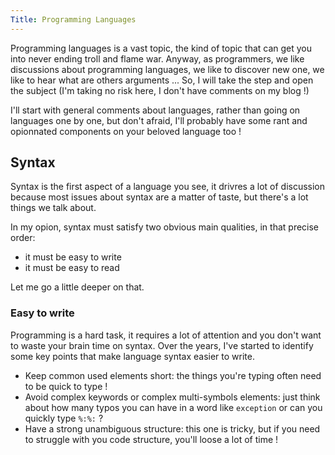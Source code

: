 ```yaml
---
Title: Programming Languages
---
```


Programming languages is a vast topic, the kind of topic that can get you into
never ending troll and flame war. Anyway, as programmers, we like discussions
about programming languages, we like to discover new one, we like to hear what
are others arguments ... So, I will take the step and open the subject (I'm
        taking no risk here, I don't have comments on my blog !)

I'll start with general comments about languages, rather than going on languages
one by one, but don't afraid, I'll probably have some rant and opionnated
components on your beloved language too !

## Syntax

Syntax is the first aspect of a language you see, it drivres a lot of discussion
because most issues about syntax are a matter of taste, but there's a lot things
we talk about.

In my opion, syntax must satisfy two obvious main qualities, in that precise
order:

* it must be easy to write
* it must be easy to read

Let me go a little deeper on that.

### Easy to write

Programming is a hard task, it requires a lot of attention and you don't want
to waste your brain time on syntax. Over the years, I've started to identify
some key points that make language syntax easier to write.

* Keep common used elements short: the things you're typing often need to be
  quick to type !
* Avoid complex keywords or complex multi-symbols elements: just think about how
  many typos you can have in a word like `exception` or can you quickly type
  `%:%:` ?
* Have a strong unambiguous structure: this one is tricky, but if you need to
  struggle with you code structure, you'll loose a lot of time !


